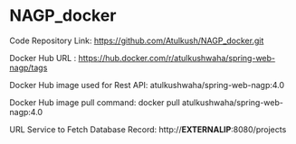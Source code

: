 # NAGP_docker

Code Repository Link: https://github.com/Atulkush/NAGP_docker.git

Docker Hub URL : https://hub.docker.com/r/atulkushwaha/spring-web-nagp/tags

Docker Hub image used for Rest API: atulkushwaha/spring-web-nagp:4.0

Docker Hub image pull command: docker pull atulkushwaha/spring-web-nagp:4.0

URL Service to Fetch Database Record: http://**EXTERNALIP**:8080/projects


